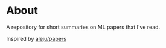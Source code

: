 # About

A repository for short summaries on ML papers that I've read.

Inspired by [aleju/papers](https://github.com/aleju/papers)

